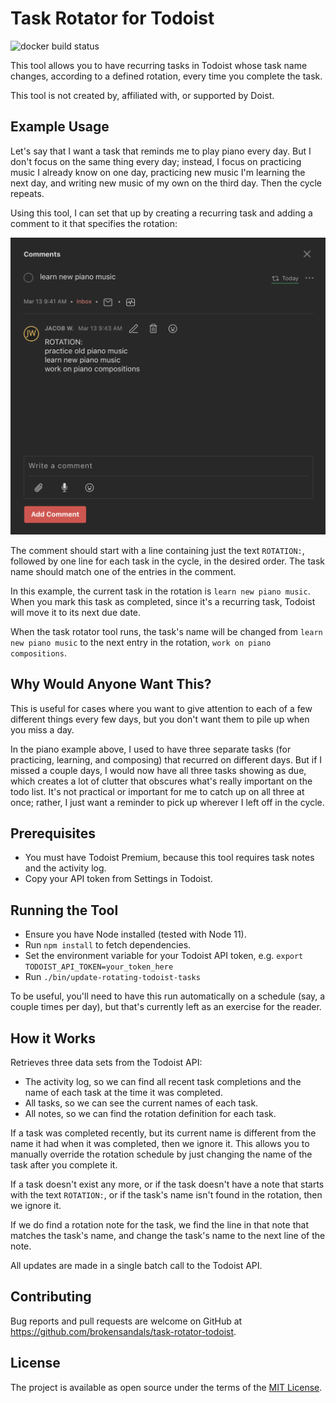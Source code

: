 # Task Rotator for Todoist

![docker build status](https://img.shields.io/docker/cloud/build/brokensandals/task-rotator-todoist.svg)

This tool allows you to have recurring tasks in Todoist whose task name changes, according to a defined rotation, every time you complete the task.

This tool is not created by, affiliated with, or supported by Doist.

## Example Usage

Let's say that I want a task that reminds me to play piano every day.
But I don't focus on the same thing every day; instead, I focus on practicing music I already know on one day, practicing new music I'm learning the next day, and writing new music of my own on the third day.
Then the cycle repeats.

Using this tool, I can set that up by creating a recurring task and adding a comment to it that specifies the rotation:

![screenshot of creating a rotating task](docs/creating-a-rotation.png)

The comment should start with a line containing just the text `ROTATION:`, followed by one line for each task in the cycle, in the desired order.
The task name should match one of the entries in the comment.

In this example, the current task in the rotation is `learn new piano music`.
When you mark this task as completed, since it's a recurring task, Todoist will move it to its next due date.

When the task rotator tool runs, the task's name will be changed from `learn new piano music` to the next entry in the rotation, `work on piano compositions`.

## Why Would Anyone Want This?

This is useful for cases where you want to give attention to each of a few different things every few days, but you don't want them to pile up when you miss a day.

In the piano example above, I used to have three separate tasks (for practicing, learning, and composing) that recurred on different days.
But if I missed a couple days, I would now have all three tasks showing as due, which creates a lot of clutter that obscures what's really important on the todo list.
It's not practical or important for me to catch up on all three at once; rather, I just want a reminder to pick up wherever I left off in the cycle.

## Prerequisites

- You must have Todoist Premium, because this tool requires task notes and the activity log.
- Copy your API token from Settings in Todoist.

## Running the Tool

- Ensure you have Node installed (tested with Node 11).
- Run `npm install` to fetch dependencies.
- Set the environment variable for your Todoist API token, e.g. `export TODOIST_API_TOKEN=your_token_here`
- Run `./bin/update-rotating-todoist-tasks`

To be useful, you'll need to have this run automatically on a schedule (say, a couple times per day), but that's currently left as an exercise for the reader.

## How it Works

Retrieves three data sets from the Todoist API:

- The activity log, so we can find all recent task completions and the name of each task at the time it was completed.
- All tasks, so we can see the current names of each task.
- All notes, so we can find the rotation definition for each task.

If a task was completed recently, but its current name is different from the name it had when it was completed, then we ignore it.
This allows you to manually override the rotation schedule by just changing the name of the task after you complete it.

If a task doesn't exist any more, or if the task doesn't have a note that starts with the text `ROTATION:`, or if the task's name isn't found in the rotation, then we ignore it.

If we do find a rotation note for the task, we find the line in that note that matches the task's name, and change the task's name to the next line of the note.

All updates are made in a single batch call to the Todoist API.

## Contributing

Bug reports and pull requests are welcome on GitHub at https://github.com/brokensandals/task-rotator-todoist.

## License

The project is available as open source under the terms of the [MIT License](http://opensource.org/licenses/MIT).
